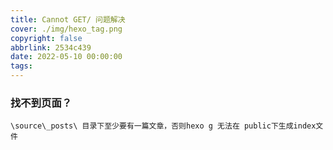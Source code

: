 ```yaml
---
title: Cannot GET/ 问题解决
cover: ./img/hexo_tag.png
copyright: false
abbrlink: 2534c439
date: 2022-05-10 00:00:00
tags:
---
```


### 找不到页面？
```
\source\_posts\ 目录下至少要有一篇文章，否则hexo g 无法在 public下生成index文件
```






